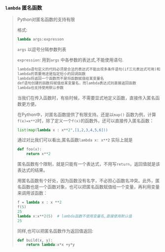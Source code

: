 ### `lambda` 匿名函数

> Python对匿名函数的支持有限
>
> 格式:
>
> ```python
> lambda args:expresson
> ```
>
> `args` 以逗号分隔参数列表
>
> `expression`: 用到`args` 中各参数的表达式,不能使用语句.
>
> ```markdown
> lambda语句定义的代码必须是合法的表达式不能出现多条件语句(if三元表达式可用)和其他非表达式(forif)
> lambda的首要用途是指定短小的回调函数
> lambda将返回一个函数而不是将函数赋值给某变量名
> def语句创建的函数将赋值给某变量名，而lambda表达式则直接返回函数
> lambda也支持使用默认参数
> ```
>
> 当我们在传入函数时，有些时候，不需要显式地定义函数，直接传入匿名函数更方便。
>
> 在Python中，对匿名函数提供了有限支持。还是以`map()` 函数为例，计算`f(x)=x**2`时，除了定义一个`f(x)`的函数外，还可以直接传入匿名函数： 
>
> ```python
> list(map(lambda x : x**2",[1,2,3,4,5,6]))
> ```
>
> 通过对比我们可以看出,匿名函数`lambda x: x**2` 实际上就是
>
> ```python
> def foo(x):
>     return x**2
> ```
>
> 匿名函数有个限制，就是只能有一个表达式，不用写`return`，返回值就是该表达式的结果。
>
> 用匿名函数有个好处，因为函数没有名字，不必担心函数名冲突。此外，匿名函数也是一个函数对象，也可以把匿名函数赋值给一个变量，再利用变量来调用该函数：
>
> ```python
> f = lambda x : x **2
> f(5)
> 25
> lambda x:x**2(5)  # lambda函数不使用变量名,直接使用默认值
> 25
> ```
>
> 同样,也可以把匿名函数作为返回值返回:
>
> ```python
> def build(x, y):
>     return lambda:x*x +y*y
>
> ```
>
> 

